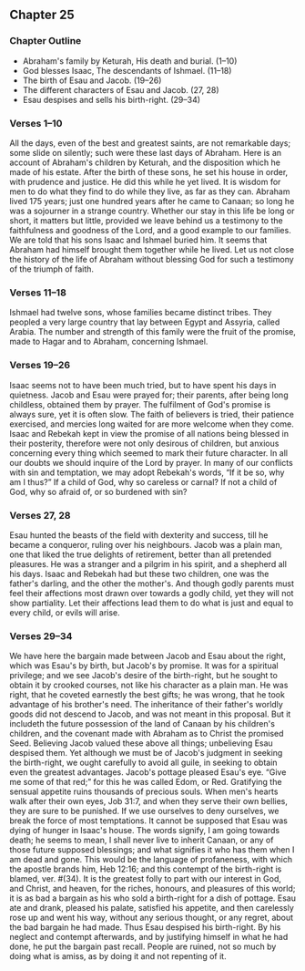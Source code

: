 ## Chapter 25

### Chapter Outline

- Abraham's family by Keturah, His death and burial. (1–10)
- God blesses Isaac, The descendants of Ishmael. (11–18)
- The birth of Esau and Jacob. (19–26)
- The different characters of Esau and Jacob. (27, 28)
- Esau despises and sells his birth-right. (29–34)

### Verses 1–10

All the days, even of the best and greatest saints, are not remarkable days; some slide on silently; such were these last days of Abraham. Here is an account of Abraham's children by Keturah, and the disposition which he made of his estate. After the birth of these sons, he set his house in order, with prudence and justice. He did this while he yet lived. It is wisdom for men to do what they find to do while they live, as far as they can. Abraham lived 175 years; just one hundred years after he came to Canaan; so long he was a sojourner in a strange country. Whether our stay in this life be long or short, it matters but little, provided we leave behind us a testimony to the faithfulness and goodness of the Lord, and a good example to our families. We are told that his sons Isaac and Ishmael buried him. It seems that Abraham had himself brought them together while he lived. Let us not close the history of the life of Abraham without blessing God for such a testimony of the triumph of faith.

### Verses 11–18

Ishmael had twelve sons, whose families became distinct tribes. They peopled a very large country that lay between Egypt and Assyria, called Arabia. The number and strength of this family were the fruit of the promise, made to Hagar and to Abraham, concerning Ishmael.

### Verses 19–26

Isaac seems not to have been much tried, but to have spent his days in quietness. Jacob and Esau were prayed for; their parents, after being long childless, obtained them by prayer. The fulfilment of God's promise is always sure, yet it is often slow. The faith of believers is tried, their patience exercised, and mercies long waited for are more welcome when they come. Isaac and Rebekah kept in view the promise of all nations being blessed in their posterity, therefore were not only desirous of children, but anxious concerning every thing which seemed to mark their future character. In all our doubts we should inquire of the Lord by prayer. In many of our conflicts with sin and temptation, we may adopt Rebekah's words, “If it be so, why am I thus?” If a child of God, why so careless or carnal? If not a child of God, why so afraid of, or so burdened with sin?

### Verses 27, 28

Esau hunted the beasts of the field with dexterity and success, till he became a conqueror, ruling over his neighbours. Jacob was a plain man, one that liked the true delights of retirement, better than all pretended pleasures. He was a stranger and a pilgrim in his spirit, and a shepherd all his days. Isaac and Rebekah had but these two children, one was the father's darling, and the other the mother's. And though godly parents must feel their affections most drawn over towards a godly child, yet they will not show partiality. Let their affections lead them to do what is just and equal to every child, or evils will arise.

### Verses 29–34

We have here the bargain made between Jacob and Esau about the right, which was Esau's by birth, but Jacob's by promise. It was for a spiritual privilege; and we see Jacob's desire of the birth-right, but he sought to obtain it by crooked courses, not like his character as a plain man. He was right, that he coveted earnestly the best gifts; he was wrong, that he took advantage of his brother's need. The inheritance of their father's worldly goods did not descend to Jacob, and was not meant in this proposal. But it includeth the future possession of the land of Canaan by his children's children, and the covenant made with Abraham as to Christ the promised Seed. Believing Jacob valued these above all things; unbelieving Esau despised them. Yet although we must be of Jacob's judgment in seeking the birth-right, we ought carefully to avoid all guile, in seeking to obtain even the greatest advantages. Jacob's pottage pleased Esau's eye. “Give me some of that red;” for this he was called Edom, or Red. Gratifying the sensual appetite ruins thousands of precious souls. When men's hearts walk after their own eyes, Job 31:7, and when they serve their own bellies, they are sure to be punished. If we use ourselves to deny ourselves, we break the force of most temptations. It cannot be supposed that Esau was dying of hunger in Isaac's house. The words signify, I am going towards death; he seems to mean, I shall never live to inherit Canaan, or any of those future supposed blessings; and what signifies it who has them when I am dead and gone. This would be the language of profaneness, with which the apostle brands him, Heb 12:16; and this contempt of the birth-right is blamed, ver. #(34). It is the greatest folly to part with our interest in God, and Christ, and heaven, for the riches, honours, and pleasures of this world; it is as bad a bargain as his who sold a birth-right for a dish of pottage. Esau ate and drank, pleased his palate, satisfied his appetite, and then carelessly rose up and went his way, without any serious thought, or any regret, about the bad bargain he had made. Thus Esau despised his birth-right. By his neglect and contempt afterwards, and by justifying himself in what he had done, he put the bargain past recall. People are ruined, not so much by doing what is amiss, as by doing it and not repenting of it.


